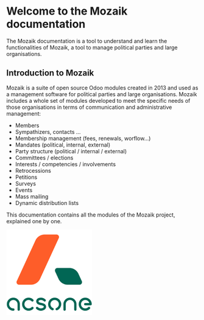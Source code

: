 # Welcome to the Mozaik documentation

The Mozaik documentation is a tool to understand and learn the functionalities of Mozaik, a tool to manage political parties and large organisations. 

## Introduction to Mozaik

Mozaik is a suite of open source Odoo modules created in 2013 and used as a management software for political parties and large organisations. Mozaik includes a whole set of modules developed to meet the specific needs of those organisations in terms of communication and administrative management: 

- Members
- Sympathizers, contacts ...
- Membership management (fees, renewals, worflow...)
- Mandates (political, internal, external)
- Party structure (political / internal / external)
- Committees / elections
- Interests / competencies / involvements
- Retrocessions
- Petitions
- Surveys
- Events
- Mass mailing
- Dynamic distribution lists

This documentation contains all the modules of the Mozaik project, explained one by one.

![logo acsone](img/logoacsone.png)